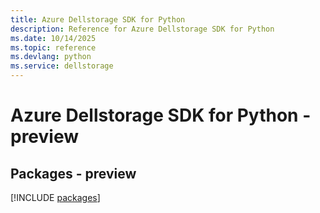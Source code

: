 ```yaml
---
title: Azure Dellstorage SDK for Python
description: Reference for Azure Dellstorage SDK for Python
ms.date: 10/14/2025
ms.topic: reference
ms.devlang: python
ms.service: dellstorage
---
```

# Azure Dellstorage SDK for Python - preview
## Packages - preview
[!INCLUDE [packages](dellstorage-index.md)]